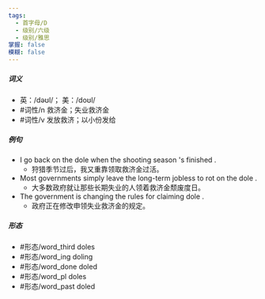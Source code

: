 ```yaml
---
tags:
  - 首字母/D
  - 级别/六级
  - 级别/雅思
掌握: false
模糊: false
---
```

##### 词义
- 英：/dəʊl/； 美：/doʊl/
- #词性/n  救济金；失业救济金
- #词性/v  发放救济；以小份发给
##### 例句
- I go back on the dole when the shooting season 's finished .
	- 狩猎季节过后，我又重靠领取救济金过活。
- Most governments simply leave the long-term jobless to rot on the dole .
	- 大多数政府就让那些长期失业的人领着救济金颓废度日。
- The government is changing the rules for claiming dole .
	- 政府正在修改申领失业救济金的规定。
##### 形态
- #形态/word_third doles
- #形态/word_ing doling
- #形态/word_done doled
- #形态/word_pl doles
- #形态/word_past doled
